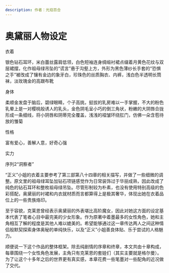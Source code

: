 ```yaml
---
description: 作者：光焰百合
---
```


# 奥黛丽人物设定

衣着

银色钻石耳环，米白蕾丝露肩低领，白色短袖连身绸缎衬裙点缀着月黄色花纹与双层裙摆，化作祖母绿吊坠的“谎言”悬于沟壑上方，外形为黑色薄纱长手套的“恐惧之手”被改成了镶有金边的象牙白，珍珠色的丝质胸衣、内裤，浅白色半透明长筒袜，淡玫瑰金的高跟布靴

身体

柔顺金发盘于脑后，碧绿眼睛，个子高挑，挺拔的乳房难以一手掌握，不大的粉色乳晕上是一对樱桃般诱人的乳头，金色阴毛呈小巧的倒三角状，粉嫩的大阴唇合拢形成一条细线，将小阴唇和阴蒂完全覆盖，浅浅的褶皱环绕肛门，仿佛一朵含苞待放的雏菊

性格

富有爱心，善解人意，好奇心强

实力

序列2“洞察者”

“正义”小姐的衣着主要参考了第三部第八十四章的相关描写，并做了一些细微的调整。原文里的祖母绿耳坠加钻石项链感觉作为日常装饰过于华丽成熟，因此改成了纯色的钻石耳环和整枚祖母绿吊坠。尽管形制较为朴素，也没有使用特别高级的色彩搭配，奥黛丽的衬裙和内衣就材质而言都算得上是极其奢华，体现出她在衣着品位上的一些贵族烙印。

至于容貌，克莱恩曾经表示奥黛丽的外表堪比高阶魔女，因此对她这方面的设定基本代表了笔者心目中最完美的少女形象。作为原著中着墨最多的女性角色，她和主角相互了解的程度是其他人难以媲美的。希望能够通过这一章传达两人之间这种情侣般默契探索身体奥秘的单纯快乐，以及“正义”小姐善良体贴、乐于尝试的人格魅力。

顺便说一下这个作品的整体框架。除去纯剧情的序章和终章，本文共由十章构成，每章围绕一个女性角色发展，主角只有克莱恩的套娃们（其实主要就是格尔曼）。为了让这个十多年之后的世界更有真实感，本章花费一些笔墨对一些配角的近况做了交代。

